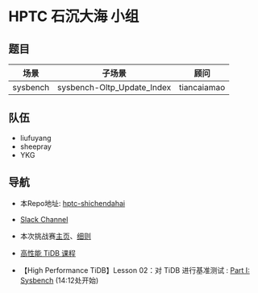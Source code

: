# HPTC 石沉大海 小组

## 题目

| 场景     | 子场景                         | 顾问           |
| -------- | ------------------------------ | -------------- |
| sysbench | sysbench-Oltp_Update_Index     | tiancaiamao        |

## 队伍

- liufuyang
- sheepray
- YKG

## 导航

- 本Repo地址: [hptc-shichendahai][1]
- [Slack Channel][5]
- 本次挑战赛[主页][2]、[细则][3]

- [高性能 TiDB 课程][4]
- 【High Performance TiDB】Lesson 02：对 TiDB 进行基准测试 : [Part I: Sysbench][6] (14:12处开始)


[1]: https://github.com/YKG/hptc-shichendahai
[2]: https://pingcap.com/community-cn/high-performance-tidb-challenge/
[3]: https://pingcap.com/community-cn/high-performance-tidb-challenge/
[4]: https://space.bilibili.com/86485707/channel/detail?cid=145009
[5]: https://tidbcommunity.slack.com/archives/C01AW0Z9PLM
[6]: https://www.bilibili.com/video/BV1TD4y1m7AF
